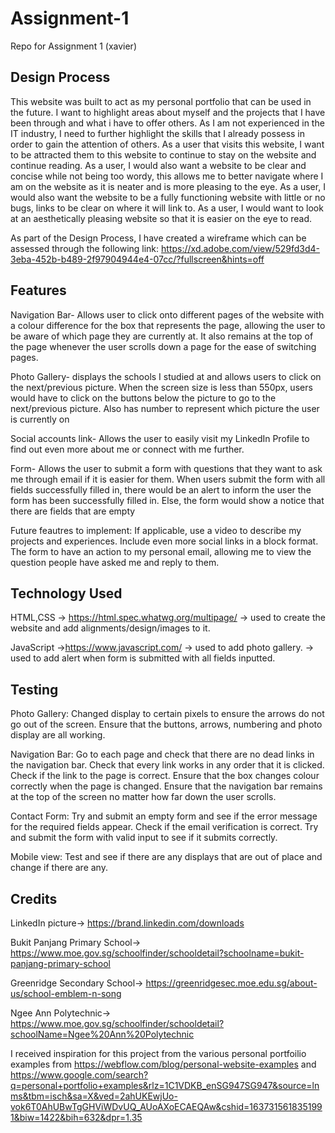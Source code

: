 # Assignment-1
Repo for Assignment 1 (xavier) 

Design Process
--------------
This website was built to act as my personal portfolio that can be used in the future. I want to highlight areas about myself and the projects that I have been through and what i have to offer others. 
As I am not experienced in the IT industry, I need to further highlight the skills that I already possess in order to gain the attention of others.
As a user that visits this website, I want to be attracted them to this website to continue to stay on the website and continue reading. 
As a user, I would also want a website to be clear and concise while not being too wordy, this allows me to better navigate where I am on the website as it is neater and is more pleasing to the eye. 
As a user, I would also want the website to be a fully functioning website with little or no bugs, links to be clear on where it will link to.
As a user, I would want to look at an aesthetically pleasing website so that it is easier on the eye to read.

As part of the Design Process, I have created a wireframe which can be assessed through the following link:
https://xd.adobe.com/view/529fd3d4-3eba-452b-b489-2f97904944e4-07cc/?fullscreen&hints=off

Features
--------
Navigation Bar- Allows user to click onto different pages of the website with a colour difference for the box that represents the page, allowing the user to be aware of which page they are currently at. It also remains at the top of the page whenever the user scrolls down a page for the ease of switching pages.

Photo Gallery- displays the schools I studied at and allows users to click on the next/previous picture. When the screen size is less than 550px, users would have to click on the buttons below the picture to go to the next/previous picture. Also has number to represent which picture the user is currently on

Social accounts link- Allows the user to easily visit my LinkedIn Profile to find out even more about me or connect with me further.

Form- Allows the user to submit a form with questions that they want to ask me through email if it is easier for them.
When users submit the form with all fields successfully filled in, there would be an alert to inform the user the form has been successfully filled in. Else, the form would show a notice that there are fields that are empty

Future feautres to implement:
If applicable, use a video to describe my projects and experiences.
Include even more social links in a block format.
The form to have an action to my personal email, allowing me to view the question people have asked me and reply to them.

Technology Used
---------------
HTML,CSS
-> https://html.spec.whatwg.org/multipage/
-> used to create the website and add alignments/design/images to it.

JavaScript
->https://www.javascript.com/
-> used to add photo gallery.
-> used to add alert when form is submitted with all fields inputted.

Testing
-------
Photo Gallery:
  Changed display to certain pixels to ensure the arrows do not go out of the screen.
  Ensure that the buttons, arrows, numbering and photo display are all working.

Navigation Bar: 
  Go to each page and check that there are no dead links in the navigation bar.
  Check that every link works in any order that it is clicked.
  Check if the link to the page is correct.
  Ensure that the box changes colour correctly when the page is changed.
  Ensure that the navigation bar remains at the top of the screen no matter how far down the user scrolls.

Contact Form:
  Try and submit an empty form and see if the error message for the required fields appear.
  Check if the email verification is correct.
  Try and submit the form with valid input to see if it submits correctly.


Mobile view:
  Test and see if there are any displays that are out of place and change if there are any.

Credits
------- 
LinkedIn picture-> https://brand.linkedin.com/downloads

Bukit Panjang Primary School-> https://www.moe.gov.sg/schoolfinder/schooldetail?schoolname=bukit-panjang-primary-school

Greenridge Secondary School-> https://greenridgesec.moe.edu.sg/about-us/school-emblem-n-song

Ngee Ann Polytechnic-> https://www.moe.gov.sg/schoolfinder/schooldetail?schoolName=Ngee%20Ann%20Polytechnic

I received inspiration for this project from the various personal portfoilio examples from https://webflow.com/blog/personal-website-examples and https://www.google.com/search?q=personal+portfolio+examples&rlz=1C1VDKB_enSG947SG947&source=lnms&tbm=isch&sa=X&ved=2ahUKEwjUo-vok6T0AhUBwTgGHViWDvUQ_AUoAXoECAEQAw&cshid=1637315618351991&biw=1422&bih=632&dpr=1.35
